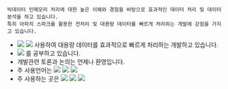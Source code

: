 ```
빅데이터 인메모리 처리에 대한 높은 이해와 경험을 바탕으로 효과적인 데이터 처리 및 데이터 분석을 하고 있습니다.
특히 아파치 스파크를 활용한 전처리 및 대용량 데이터를 빠르게 처리하는 개발에 강점을 가지고 있습니다.
```

- <img src="https://img.shields.io/badge/Apache Spark-E25A1C?style=flat-square&logo=ApacheSpark&logoColor=white"/>  <img src="https://img.shields.io/badge/Apache Hadoop-66CCFF?style=flat-square&logo=ApacheHadoop&logoColor=white"/> 사용하여 대용량 데이터를 효과적으로 빠르게 처리하는 개발하고 있습니다.
- <img src="https://img.shields.io/badge/Apache Kafka-231F20?style=flat-square&logo=ApacheKafka&logoColor=white"/> 를 공부하고 있습니다.
- 개발관련 토론과 논의는 언제나 환영입니다.
- 주 사용언어는 <img src="https://img.shields.io/badge/Scala-DC322F?style=flat-square&logo=Scala&logoColor=white"/> <img src="https://img.shields.io/badge/Python-3776AB?style=flat-square&logo=python&logoColor=white"/> <img src="https://img.shields.io/badge/Go-00ADD8?style=flat-square&logo=Go&logoColor=white"/>
- 주 사용하는 곳은 <img src="https://img.shields.io/badge/Slack-4A154B?style=flat-square&logo=slack&logoColor=white"/> <img src="https://img.shields.io/badge/GitHub-181717?style=flat-square&logo=GitHub&logoColor=white"/> <img src="https://img.shields.io/badge/Git-F05032?style=flat-square&logo=Git&logoColor=white"/>



<!--
[![Anurag's GitHub stats](https://github-readme-stats.vercel.app/api?username=cobyoo&?count_private=true&show_icons=true&theme=radical)](https://github.com/anuraghazra/github-readme-stats)
-->
